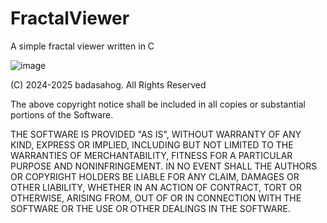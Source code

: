 # FractalViewer
A simple fractal viewer written in C

![image](https://github.com/user-attachments/assets/7a4902be-1fff-46e1-b04a-b070ac1f8055)


(C) 2024-2025 badasahog. All Rights Reserved

The above copyright notice shall be included in
all copies or substantial portions of the Software.

THE SOFTWARE IS PROVIDED "AS IS", WITHOUT WARRANTY OF ANY KIND, EXPRESS OR
IMPLIED, INCLUDING BUT NOT LIMITED TO THE WARRANTIES OF MERCHANTABILITY,
FITNESS FOR A PARTICULAR PURPOSE AND NONINFRINGEMENT. IN NO EVENT SHALL
THE AUTHORS OR COPYRIGHT HOLDERS BE LIABLE FOR ANY CLAIM, DAMAGES OR OTHER
LIABILITY, WHETHER IN AN ACTION OF CONTRACT, TORT OR OTHERWISE, ARISING
FROM, OUT OF OR IN CONNECTION WITH THE SOFTWARE OR THE USE OR OTHER
DEALINGS IN THE SOFTWARE.
